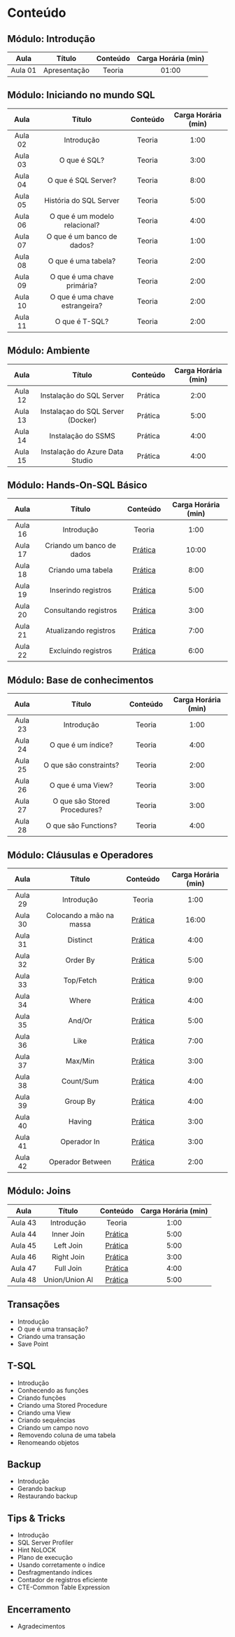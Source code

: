 # Conteúdo

## Módulo: Introdução

| **Aula** |  **Título**  | **Conteúdo** | **Carga Horária (min)** |
|:--------:|:------------:|:------------:|:-----------------------:|
| Aula 01  | Apresentação | Teoria       | 01:00                   |


## Módulo: Iniciando no mundo SQL

| **Aula** |           **Título**           | **Conteúdo** | **Carga Horária (min)** |
|:--------:|:------------------------------:|:------------:|:-----------------------:|
| Aula 02  | Introdução                     | Teoria       | 1:00                    |
| Aula 03  | O que é SQL?                   | Teoria       | 3:00                    |
| Aula 04  | O que é SQL Server?            | Teoria       | 8:00                    |
| Aula 05  | História do SQL Server         | Teoria       | 5:00                    |
| Aula 06  | O que é um modelo relacional?  | Teoria       | 4:00                    |
| Aula 07  | O que é um banco de dados?     | Teoria       | 1:00                    |
| Aula 08  | O que é uma tabela?            | Teoria       | 2:00                    |
| Aula 09  | O que é uma chave primária?    | Teoria       | 2:00                    |
| Aula 10  | O que é uma chave estrangeira? | Teoria       | 2:00                    |
| Aula 11  | O que é T-SQL?                 | Teoria       | 2:00                    |


## Módulo: Ambiente

| **Aula** |             **Título**            | **Conteúdo** | **Carga Horária (min)** |
|:--------:|:---------------------------------:|:------------:|:-----------------------:|
| Aula 12  | Instalação do SQL Server          | Prática      | 2:00                    |
| Aula 13  | Instalaçao do SQL Server (Docker) | Prática      | 5:00                    |
| Aula 14  | Instalação do SSMS                | Prática      | 4:00                    |
| Aula 15  | Instalação do Azure Data Studio   | Prática      | 4:00                    |


## Módulo: Hands-On-SQL Básico

| **Aula** |         **Título**        |                                **Conteúdo**                                | **Carga Horária (min)** |
|:--------:|:-------------------------:|:--------------------------------------------------------------------------:|:-----------------------:|
| Aula 16  | Introdução                | Teoria                                                                     | 1:00                    |
| Aula 17  | Criando um banco de dados | [Prática](./Scripts/Aula%2017%20-%20Criando%20um%20banco%20de%20dados.sql) | 10:00                   |
| Aula 18  | Criando uma tabela        | [Prática](./Scripts/Aula%2018%20-%20Criando%20uma%20tabela.sql)            | 8:00                    |
| Aula 19  | Inserindo registros       | [Prática](./Scripts/Aula%2019%20-%20Inserindo%20registros.sql)             | 5:00                    |
| Aula 20  | Consultando registros     | [Prática](./Scripts/Aula%2020%20-%20Consultando%20registros.sql)           | 3:00                    |
| Aula 21  | Atualizando registros     | [Prática](./Scripts/Aula%2021%20-%20Atualizando%20registros.sql)           | 7:00                    |
| Aula 22  | Excluindo registros       | [Prática](./Scripts/Aula%2022%20-%20Excluindo%20registros.sql)             | 6:00                    |


## Módulo: Base de conhecimentos

| **Aula** |          **Título**          | **Conteúdo** | **Carga Horária (min)** |
|:--------:|:----------------------------:|:------------:|:-----------------------:|
| Aula 23  | Introdução                   | Teoria       | 1:00                    |
| Aula 24  | O que é um índice?           | Teoria       | 4:00                    |
| Aula 25  | O que são constraints?       | Teoria       | 2:00                    |
| Aula 26  | O que é uma View?            | Teoria       | 3:00                    |
| Aula 27  | O que são Stored Procedures? | Teoria       | 3:00                    |
| Aula 28  | O que são Functions?         | Teoria       | 4:00                    |


## Módulo: Cláusulas e Operadores

| **Aula** |        **Título**        |                                **Conteúdo**                               | **Carga Horária (min)** |
|:--------:|:------------------------:|:-------------------------------------------------------------------------:|:-----------------------:|
| Aula 29  | Introdução               | Teoria                                                                    | 1:00                    |
| Aula 30  | Colocando a mão na massa | [Prática](./Scripts/Aula%2030%20-%20Colocando%20a%20mão%20na%20massa.sql) | 16:00                   |
| Aula 31  | Distinct                 | [Prática](./Scripts/Aula%2031%20-%20Distinct.sql)                         | 4:00                    |
| Aula 32  | Order By                 | [Prática](./Scripts/Aula%2032%20-%20Order%20By.sql)                       | 5:00                    |
| Aula 33  | Top/Fetch                | [Prática](./Scripts/Aula%2033%20-%20Top%20%26%20Fetch.sql)                | 9:00                    |
| Aula 34  | Where                    | [Prática](./Scripts/Aula%2034%20-%20Where.sql)                            | 4:00                    |
| Aula 35  | And/Or                   | [Prática](./Scripts/Aula%2035%20-%20And%20%26%20Or.sql)                   | 5:00                    |
| Aula 36  | Like                     | [Prática](./Scripts/Aula%2036%20-%20Like.sql)                             | 7:00                    |
| Aula 37  | Max/Min                  | [Prática](./Scripts/Aula%2037%20-%20Max%20%26%20Min.sql)                  | 3:00                    |
| Aula 38  | Count/Sum                | [Prática](./Scripts/Aula%2038%20-%20Count%20%26%20Sum.sql)                | 4:00                    |
| Aula 39  | Group By                 | [Prática](./Scripts/Aula%2039%20-%20Group%20By.sql)                       | 4:00                    |
| Aula 40  | Having                   | [Prática](./Scripts/Aula%2040%20-%20Having.sql)                           | 3:00                    |
| Aula 41  | Operador In              | [Prática](./Scripts/Aula%2041%20-%20In.sql)                               | 3:00                    |
| Aula 42  | Operador Between         | [Prática](./Scripts/Aula%2042%20-%20Between.sql)                          | 2:00                    |


## Módulo: Joins

| **Aula** |   **Título**   |                            **Conteúdo**                            | **Carga Horária (min)** |
|:--------:|:--------------:|:------------------------------------------------------------------:|:-----------------------:|
| Aula 43  | Introdução     | Teoria                                                             | 1:00                    |
| Aula 44  | Inner Join     | [Prática](./Scripts/Aula%2044%20-%20Inner%20Join.sql)              | 5:00                    |
| Aula 45  | Left Join      | [Prática](./Scripts/Aula%2045%20-%20Left%20Join.sql)               | 5:00                    |
| Aula 46  | Right Join     | [Prática](./Scripts/Aula%2046%20-%20Right%20Join.sql)              | 3:00                    |
| Aula 47  | Full Join      | [Prática](./Scripts/Aula%2047%20-%20Full%20Join.sql)               | 4:00                    |
| Aula 48  | Union/Union Al | [Prática](./Scripts/Aula%2048%20-%20Union%20%26%20Union%20All.sql) | 5:00                    |


## Transações

- Introdução
- O que é uma transação?
- Criando uma transação
- Save Point



## T-SQL

- Introdução
- Conhecendo as funções
- Criando funções
- Criando uma Stored Procedure
- Criando uma View
- Criando sequências
- Criando um campo novo
- Removendo coluna de uma tabela
- Renomeando objetos


## Backup

- Introdução
- Gerando backup
- Restaurando backup


## Tips & Tricks

- Introdução
- SQL Server Profiler
- Hint NoLOCK
- Plano de execução
- Usando corretamente o índice
- Desfragmentando índices
- Contador de registros eficiente
- CTE-Common Table Expression

## Encerramento

- Agradecimentos